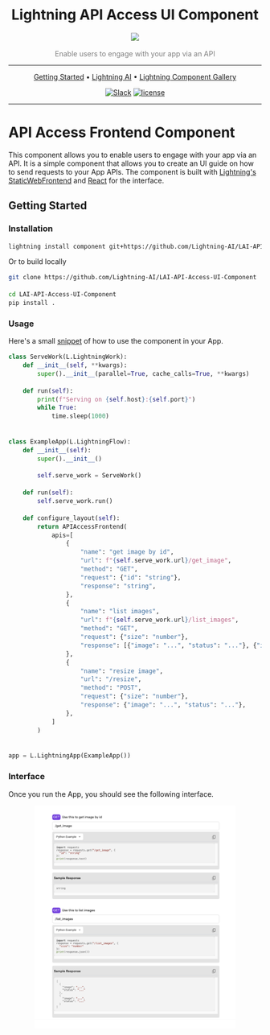 <div align="center">
    <h1>
        Lightning API Access UI Component
    </h1>
    <img src="https://pl-flash-data.s3.amazonaws.com/assets_lightning/docs/images/logos/lightning-ai.png" width="400px">

<div align="center">

<p align="center" style="color:grey">Enable users to engage with your app via an API</a></p>

______________________________________________________________________


<p align="center">
  <a href="#getting-started">Getting Started</a> •
  <a href="https://www.lightning.ai/">Lightning AI</a> •
  <a href="https://lightning.ai/components">Lightning Component Gallery</a>
</p>

[![Slack](https://img.shields.io/badge/slack-chat-green.svg?logo=slack)](https://www.pytorchlightning.ai/community)
[![license](https://img.shields.io/badge/License-Apache%202.0-blue.svg)](https://github.com/Lightning-AI/lightning/blob/master/LICENSE)

</div>
</div>

______________________________________________________________________


# API Access Frontend Component

This component allows you to enable users to engage with your app via an API. It is a simple component that allows you to create an UI guide on how to send requests to your App APIs. The component is built with [Lightning's StaticWebFrontend](https://lightning.ai/lightning-docs/api_reference/generated/lightning_app.frontend.web.StaticWebFrontend.html) and [React](https://reactjs.org/) for the interface.


## Getting Started

### Installation

```bash
lightning install component git+https://github.com/Lightning-AI/LAI-API-Access-UI-Component@main
```

Or to build locally

```bash
git clone https://github.com/Lightning-AI/LAI-API-Access-UI-Component

cd LAI-API-Access-UI-Component
pip install .
```

### Usage

Here's a small [snippet](https://github.com/Lightning-AI/LAI-API-Access-UI-Component/blob/main/examples/example_app.py#L9) of how to use the component in your App.

```python
class ServeWork(L.LightningWork):
    def __init__(self, **kwargs):
        super().__init__(parallel=True, cache_calls=True, **kwargs)

    def run(self):
        print(f"Serving on {self.host}:{self.port}")
        while True:
            time.sleep(1000)


class ExampleApp(L.LightningFlow):
    def __init__(self):
        super().__init__()

        self.serve_work = ServeWork()

    def run(self):
        self.serve_work.run()

    def configure_layout(self):
        return APIAccessFrontend(
            apis=[
                {
                    "name": "get image by id",
                    "url": f"{self.serve_work.url}/get_image",
                    "method": "GET",
                    "request": {"id": "string"},
                    "response": "string",
                },
                {
                    "name": "list images",
                    "url": f"{self.serve_work.url}/list_images",
                    "method": "GET",
                    "request": {"size": "number"},
                    "response": [{"image": "...", "status": "..."}, {"image": "...", "status": "..."}],
                },
                {
                    "name": "resize image",
                    "url": "/resize",
                    "method": "POST",
                    "request": {"size": "number"},
                    "response": {"image": "...", "status": "..."},
                },
            ]
        )


app = L.LightningApp(ExampleApp())
```

### Interface

Once you run the App, you should see the following interface.

<div align="center">
    <img src="./assets/api_access.png" width="400px">
<div align="center">
